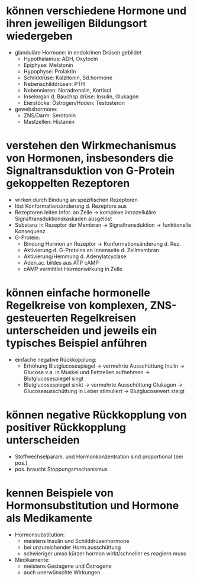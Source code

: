 # können verschiedene Hormone und ihren jeweiligen Bildungsort wiedergeben
- glanduläre Hormone: in endokrinen Drüsen gebildet
	- Hypothalamus: ADH, Oxytocin
	- Epiphyse: Melatonin
	- Hypophyse: Prolaktin
	- Schilddrüse: Kalzitonin, Sd.hormone
	- Nebenschilddrüsen: PTH
	- Nebennieren: Noradrenalin, Kortisol
	- Inselorgan d. Bauchsp.drüse: Insulin, Glukagon
	- Eierstöcke: Östrogen/Hoden: Testosteron
- gewebshormone:
	- ZNS/Darm: Serotonin
	- Mastzellen: Histamin
# verstehen den Wirkmechanismus von Hormonen, insbesonders die Signaltransduktion von G-Protein gekoppelten Rezeptoren
- wirken durch Bindung an spezifischen Rezeptoren
- löst Konformationsänderung d. Rezeptors aus
- Rezeptoren leiten Infor. an Zelle -> komplexe intrazelluläre Signaltransduktionskaskaden ausgelöst
- Substanz in Rezeptor der Membran -> Signaltransduktion -> funktionelle Konsequenz
- G-Protein:
	- Bindung Hormon an Rezeptor -> Konformationsänderung d. Rez.
	- Aktivierung d. G-Proteins an Innenseite d. Zellmembran
	- Aktivierung/Hemmung d. Adenylatcyclase
	- Aden.ac. bildes aus ATP cAMP
	- cAMP vermittlet Hormonwirkung in Zelle
# können einfache hormonelle Regelkreise von komplexen, ZNS-gesteuerten Regelkreisen unterscheiden und jeweils ein typisches Beispiel anführen
- einfache negative Rückkopplung:
	- Erhöhung Blutglucosespiegel -> vermehrte Ausschüttung Inulin -> Glucose v.a. in Muskel und Fettzellen aufnehmen -> Blutglucosespiegel singt
	- Blutglucosespiegel sinkt -> vermehrte Ausschüttung Glukagon -> Glucoseausschüttung in Leber stimuliert -> Blutglucosewert steigt
# können negative Rückkopplung von positiver Rückkopplung unterscheiden
- Stoffwechselparam. und Hormonkonzentration sind proportional (bei pos.)
- pos. braucht Stoppungsmechanismus
# kennen Beispiele von Hormonsubstitution und Hormone als Medikamente
- Hormonsubstitution:
	- meistens Insulin und Schilddrüsenhormone
	- bei unzureichender Horm.ausschüttung
	- schwieriger umso kürzer hormon wirkt/schneller es reagiern muss
- Medikamente:
	- meistens Gestagene und Östrogene
	- auch unerwünschte Wirkungen